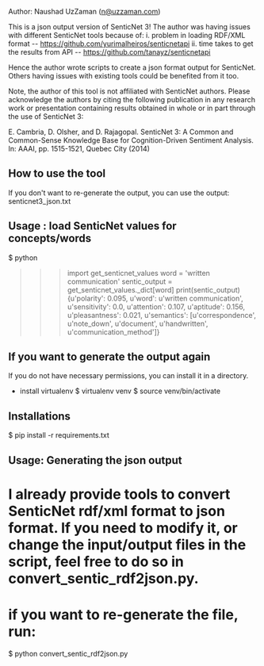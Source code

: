 Author: Naushad UzZaman (n@uzzaman.com) 

This is a json output version of SenticNet 3! 
The author was having issues with different SenticNet tools because of: 
i. problem in loading RDF/XML format -- https://github.com/yurimalheiros/senticnetapi
ii. time takes to get the results from API -- https://github.com/tanayz/senticnetapi

Hence the author wrote scripts to create a json format output for SenticNet. Others having issues with existing tools could be benefited from it too. 

Note, the author of this tool is not affiliated with SenticNet authors. 
Please acknowledge the authors by citing the following publication
in any research work or presentation containing results obtained
in whole or in part through the use of SenticNet 3:

E. Cambria, D. Olsher, and D. Rajagopal. SenticNet 3: A Common and Common-Sense Knowledge Base for Cognition-Driven Sentiment Analysis. In: AAAI, pp. 1515-1521, Quebec City (2014)


## How to use the tool
If you don't want to re-generate the output, you can use the output: senticnet3_json.txt

## Usage : load SenticNet values for concepts/words 
$ python 
>>> import get_senticnet_values
>>> word = 'written communication'
>>> sentic_output = get_senticnet_values._dict[word]
>>> print(sentic_output)
{u'polarity': 0.095, u'word': u'written communication', u'sensitivity': 0.0, u'attention': 0.107, u'aptitude': 0.156, u'pleasantness': 0.021, u'semantics': [u'correspondence', u'note_down', u'document', u'handwritten', u'communication_method']}

## If you want to generate the output again
If you do not have necessary permissions, you can install it in a directory.
- install virtualenv
$ virtualenv venv
$ source venv/bin/activate

## Installations  
$ pip install -r requirements.txt

## Usage: Generating the json output 
# I already provide tools to convert SenticNet rdf/xml format to json format. If you need to modify it, or change the input/output files in the script, feel free to do so in convert_sentic_rdf2json.py.
# if you want to re-generate the file, run: 
$ python convert_sentic_rdf2json.py

